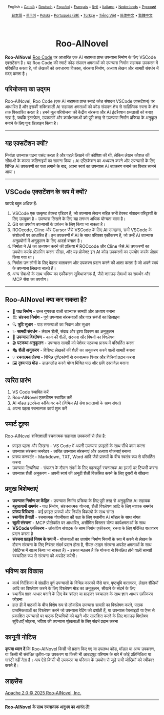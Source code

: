 <div align="center">
<sub>

English • [Català](locales/ca/README.md) • [Deutsch](locales/de/README.md) • [Español](locales/es/README.md) • [Français](locales/fr/README.md) • [हिन्दी](locales/hi/README.md) • [Italiano](locales/it/README.md) • [Nederlands](locales/nl/README.md) • [Русский](locales/ru/README.md)

</sub>
<sub>

[日本語](locales/ja/README.md) • [한국어](locales/ko/README.md) • [Polski](locales/pl/README.md) • [Português (BR)](locales/pt-BR/README.md) • [Türkçe](locales/tr/README.md) • [Tiếng Việt](locales/vi/README.md) • [简体中文](locales/zh-CN/README.md) • [繁體中文](locales/zh-TW/README.md)

</sub>
</div>
<br>
<div align="center">
  <h1>Roo-AINovel</h1>
</div>

**Roo-AINovel** [Roo Code](https://github.com/RooCodeInc/Roo-Code) पर आधारित एक AI सहायता प्राप्त उपन्यास निर्माण के लिए VSCode एक्सटेंशन है। यह Roo Code की स्मार्ट कोड संपादन क्षमताओं को उपन्यास निर्माण सहायक उपकरण में परिवर्तित करता है, जो लेखकों को अवधारणा विकास, संरचना निर्माण, अध्याय लेखन और सामग्री संवर्धन में मदद करता है।

## परियोजना का उद्गम

Roo-AINovel, Roo Code (एक AI सहायता प्राप्त स्मार्ट कोड संपादन VSCode एक्सटेंशन) पर आधारित है और इसकी शक्तिशाली AI सहायता क्षमताओं को कोड संपादन क्षेत्र से साहित्यिक रचना के क्षेत्र तक विस्तारित करता है। हमने मूल परियोजना की केंद्रीय संरचना और AI इंटरैक्शन क्षमताओं को बनाए रखा है, जबकि इंटरफेस, उपकरणों और कार्यक्षमताओं को पूरी तरह से उपन्यास निर्माण प्रक्रिया के अनुकूल बनाने के लिए पुनः डिज़ाइन किया है।

---

## यह एक्सटेंशन क्यों?

निर्माता उपन्यास पढ़ना पसंद करता है और पहले लिखने की कोशिश की थी, लेकिन लेखन कौशल की सीमाओं के कारण कठिनाइयों का सामना किया। AI एप्लिकेशन का अध्ययन करने और उपन्यासों के लिए विभिन्न AI उपकरणों का पता लगाने के बाद, अपना स्वयं का उपन्यास AI उपकरण बनाने का विचार सामने आया।

---

## VSCode एक्सटेंशन के रूप में क्यों?

फायदे बहुत अधिक हैं:
1. VSCode एक उत्कृष्ट टेक्स्ट एडिटर है, जो उपन्यास लेखन सहित सभी टेक्स्ट संपादन परिदृश्यों के लिए उपयुक्त है - उपन्यास लिखने के लिए यह लगभग अधिक योग्यता वाला है।
2. Git का उपयोग उपन्यासों के प्रबंधन के लिए किया जा सकता है।
3. ROOcode, Cline और Cursor जैसे VSCode के लिए AI प्लगइन्स, सभी VSCode के संशोधनों पर आधारित हैं। इन उपकरणों में AI के साथ परिपक्व एकीकरण है, जो उन्हें AI उपन्यास अनुप्रयोगों में अनुकूलन के लिए आदर्श बनाता है।
4. निर्माता ने AI का अध्ययन करने की प्रक्रिया में ROOcode और Cline जैसे AI उपकरणों का उपयोग करके प्रोग्रामिंग करना सीखा, और यह प्रोजेक्ट इन AI कोड उपकरणों का उपयोग करके प्रोग्राम किया गया था।
5. निर्माता उन लोगों के लिए बेहतर वातावरण और उपकरण प्रदान करने की आशा करता है जो अपने स्वयं के उपन्यास लिखना चाहते हैं।
6. अन्य सेवाओं के साथ भविष्य का एकीकरण सुविधाजनक है, जैसे क्लाउड सेवाओं का समर्थन और MCP सेवा का उपयोग।

---

## Roo-AINovel क्या कर सकता है?

- 📝 **पाठ निर्माण** - उच्च गुणवत्ता वाली उपन्यास सामग्री और अध्याय बनाना
- 🏗️ **संरचना निर्माण** - पूर्ण उपन्यास संरचनाओं और पात्र संबंधों का डिज़ाइन
- 🔍 **त्रुटि सुधार** - पाठ समस्याओं का निदान और सुधार
- ✨ **सामग्री संवर्धन** - लेखन शैली, संवाद और दृश्य विवरण का अनुकूलन
- 🔬 **उपन्यास विश्लेषण** - कार्य की शैली, संरचना और विषयों का विश्लेषण
- 🎬 **पटकथा अनुकूलन** - उपन्यास सामग्री को पेशेवर पटकथा प्रारूप में परिवर्तित करना
- 🎭 **शैली अनुकरण** - विशिष्ट लेखकों की शैली का अनुकरण करने वाली सामग्री बनाना
- 💡 **रचनात्मक प्रेरणा** - विभिन्न दृष्टिकोणों से रचनात्मक विचार और विधियां प्रदान करना
- 🖼️ **दृश्य पाठ मोड** - डाउनलोड करने योग्य मिश्रित पाठ और छवि दस्तावेज़ बनाना

## त्वरित प्रारंभ

1. VS Code स्थापित करें
2. Roo-AINovel एक्सटेंशन स्थापित करें
3. AI मॉडल इंटरफेस कॉन्फ़िगर करें (विभिन्न AI सेवा प्रदाताओं के साथ संगत)
4. अपना पहला रचनात्मक कार्य शुरू करें

## स्मार्ट टूल्स

Roo-AINovel शक्तिशाली रचनात्मक सहायता उपकरणों से लैस है:

- फ़ाइल पढ़ना और लिखना - VS Code में अपनी उपन्यास फ़ाइलों के साथ सीधे काम करना
- उपन्यास संरचना जनरेटर - त्वरित उपन्यास संरचनाएं और अध्याय योजनाएं बनाना
- प्रारूप कनवर्टर - Markdown, TXT, Word आदि जैसे प्रारूपों के बीच स्वतंत्र रूप से परिवर्तित करना
- उपन्यास टिप्पणियां - संपादन के दौरान संदर्भ के लिए महत्वपूर्ण रचनात्मक AI इरादों पर टिप्पणी करना
- उपन्यास शैली अनुकरण - अपनी स्वयं की अनूठी शैली विकसित करने के लिए दूसरों से सीखना

## प्रमुख विशेषताएं

- **उपन्यास निर्माण पर केंद्रित** - उपन्यास निर्माण प्रक्रिया के लिए पूरी तरह से अनुकूलित AI सहायक
- **बहुआयामी समर्थन** - पाठ निर्माण, संरचनात्मक योजना, शैली विश्लेषण आदि के लिए व्यापक समर्थन
- **प्रारूप विविधता** - कई फ़ाइल प्रारूपों और निर्यात विकल्पों के साथ संगत
- **स्थानीय तैनाती** - रचनात्मक गोपनीयता की रक्षा के लिए स्थानीय AI मॉडल के साथ संगत
- **खुली संरचना** - MCP प्रोटोकॉल पर आधारित, असीमित विस्तार योग्य कार्यक्षमताओं के साथ
- **VSCode एकीकरण** - लोकप्रिय संपादक के साथ निर्बाध एकीकरण, रचना के लिए परिचित वातावरण प्रदान करता है
- **संरचना फ़ाइलें नियम के रूप में** - योजनाओं का उपयोग निर्माण नियमों के रूप में करने से लेखन के दौरान संरचना के लिए निरंतर संदर्भ प्रदान होता है, रीयल-टाइम संरचना अपडेट क्षमताओं के साथ (सेटिंग्स में सक्षम किया जा सकता है) - इसका मतलब है कि योजना से विचलित होने वाली सामग्री स्वचालित रूप से संरचना को अपडेट करेगी।

## भविष्य का विकास

- कार्य निर्देशिका में संग्रहीत पूर्ण उपन्यासों के विभिन्न कारकों जैसे पात्र, पृष्ठभूमि वातावरण, लेखन शैलियों आदि का विश्लेषण करने के लिए विश्लेषण मोड का अनुकूलन, सीखने के संदर्भ के लिए
- स्थानीय ज्ञान आधार बनाने के लिए वेब क्रॉलर या ब्राउज़र स्वचालन के साथ ज्ञान आधार एकीकरण जोड़ना
- हाल ही में पाठकों के बीच विशेष रूप से लोकप्रिय उपन्यास सामग्री का विश्लेषण करने, पाठक प्राथमिकताओं का विश्लेषण करने जो उपन्यास रेटिंग को दर्शाती हैं, या उपन्यास वेबसाइटों या ऐप्स से प्रकाशित उपन्यासों पर पाठक टिप्पणियों को पढ़ने और सारांशित करने के लिए क्लाउड विश्लेषण सुविधाएँ जोड़ना, भविष्य की उपन्यास श्रृंखलाओं के लिए संदर्भ प्रदान करना

## कानूनी नोटिस

**कृपया ध्यान दें** कि Roo-AINovel किसी भी प्रदान किए गए या उपलब्ध कोड, मॉडल या अन्य उपकरण, या किसी भी संबंधित तृतीय-पक्ष उपकरण या किसी भी आउटपुट परिणाम के बारे में कोई प्रतिनिधित्व या गारंटी नहीं देता है। आप ऐसे किसी भी उपकरण या परिणाम के उपयोग से जुड़े सभी जोखिमों को स्वीकार करते हैं।

## लाइसेंस

[Apache 2.0 © 2025 Roo-AINovel, Inc.](./LICENSE)

---

**Roo-AINovel के साथ रचनात्मक अनुभव का आनंद लें!** 